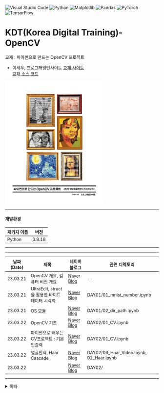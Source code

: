 ![Visual Studio Code](https://img.shields.io/badge/Visual%20Studio%20Code-0078d7.svg?style=for-the-badge&logo=visual-studio-code&logoColor=white)
![Python](https://img.shields.io/badge/python-3670A0?style=for-the-badge&logo=python&logoColor=ffdd54)
![Matplotlib](https://img.shields.io/badge/Matplotlib-%23ffffff.svg?style=for-the-badge&logo=Matplotlib&logoColor=black)
![Pandas](https://img.shields.io/badge/pandas-%23150458.svg?style=for-the-badge&logo=pandas&logoColor=white)
![PyTorch](https://img.shields.io/badge/PyTorch-%23EE4C2C.svg?style=for-the-badge&logo=PyTorch&logoColor=white)
![TensorFlow](https://img.shields.io/badge/TensorFlow-%23FF6F00.svg?style=for-the-badge&logo=TensorFlow&logoColor=white)

# KDT(Korea Digital Training)- OpenCV

교재 : 파이썬으로 만드는 OpenCV 프로젝트

- 이세우, 프로그래밍인사이트
  [교재 사이트](https://product.kyobobook.co.kr/detail/S000001033077)  
   [교재 소스 코드](https://github.com/dltpdn/insightbook.opencv_project_python)

![alt text](textbook.png)

<hr/>

#### 개발환경

| 패키지 이름 | 버전   |
| ----------- | ------ |
| Python      | 3.8.18 |

<hr/>

<hr/>   
   
|날짜(Date) | 제목 | 네이버 블로그 | 관련 디렉토리 |
| --------  | ---  | -----------| ------------|
| 23.03.21  |OpenCV 개요, 컴퓨터 비전 개요 |[Naver Blog](https://blog.naver.com/mathnoah/223390639608)| -- |
| 23.03.21  |UltraEdit, struct을 활용한 바이트 데이터 시각화 | [Naver Blog](https://blog.naver.com/mathnoah/223390744828)|DAY01/01_mnist_number.ipynb|
| 23.03.21  |OS 모듈 | [Naver Blog](https://blog.naver.com/mathnoah/223390805579)|DAY01/02_dir_path.ipynb |
| 23.03.22  | OpenCV 기초 | [Naver Blog](https://blog.naver.com/mathnoah/223391854965)|DAY02/01_CV.ipynb |
| 23.03.22  | 파이썬으로 배우는 CV프로젝트 : 기본 입출력| [Naver Blog](https://blog.naver.com/mathnoah/223391858244)|DAY02/01_CV.ipynb |
| 23.03.22  | 얼굴인식, Haar Cascade| [Naver Blog](https://blog.naver.com/mathnoah/223391901679)|DAY02/03_Haar_Video.ipynb, 02_Haar.ipynb |
| 23.03.22  | | [Naver Blog]()|DAY02/ |

<hr/>

<details>
  <summary>
    목차
  </summary>

</details>
